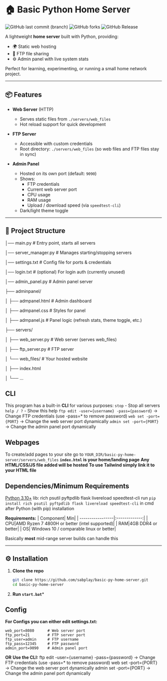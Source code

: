 # 🏠 Basic Python Home Server

![GitHub last commit (branch)](https://img.shields.io/github/last-commit/SabeeirSharrma/Basic-py-home-server/main)
![GitHub forks](https://img.shields.io/github/forks/SabeeirSharrma/Basic-py-home-server)
![GitHub Release](https://img.shields.io/github/v/release/SabeeirSharrma/basic-py-home-server)


A lightweight **home server** built with Python, providing:
- 🌍 Static web hosting  
- 📂 FTP file sharing  
- ⚙️ Admin panel with live system stats  

Perfect for learning, experimenting, or running a small home network project.

---

## 📦 Features

- **Web Server** (HTTP)  
  - Serves static files from `./servers/web_files`  
  - Hot reload support for quick development  

- **FTP Server**  
  - Accessible with custom credentials  
  - Root directory: `./servers/web_files` (so web files and FTP files stay in sync)  

- **Admin Panel**  
  - Hosted on its own port (default: `9090`)  
  - Shows:
    - FTP credentials  
    - Current web server port  
    - CPU usage  
    - RAM usage  
    - Upload / download speed (via `speedtest-cli`)  
  - Dark/light theme toggle  

---

## 📂 Project Structure

│── main.py # Entry point, starts all servers

│── server_manager.py # Manages starting/stopping servers

│── settings.txt # Config file for ports & credentials

│── login.txt # (optional) For login auth (currently unused)

│── admin_panel.py # Admin panel server

├── adminpanel/

│ ├── admpanel.html # Admin dashboard

│ ├── admpanel.css # Styles for panel

│ ├── admpanel.js # Panel logic (refresh stats, theme toggle, etc.)

├── servers/

│ ├── web_server.py # Web server (serves web_files)

│ ├── ftp_server.py # FTP server

│ └── web_files/ # Your hosted website

│ ├── index.html

│ └── ...

## CLI
This program has a built-in **CLI** for various purposes:
  `stop`  - Stop all servers
  `help / ?` - Show this help
  `ftp edit -user={username} -pass={password}`
     → Change FTP credentials (use -pass=* to remove password)
  `web set -port={PORT}`
     → Change the web server port dynamically
  `admin set -port={PORT}`
     → Change the admin panel port dynamically
     
## Webpages
To create/add pages to your site go to `YOUR_DIR/basic-py-home-server/servers/web_files`
**`index.html` is your home/landing page**
**Any HTML/CSS/JS file added will be hosted**
**To use Tailwind simply link it to your HTML file**

## Dependencies/Minimum Requirements
   [Python 3.10+](https://python.org) 
   lib: rich psutil pyftpdlib flask livereload speedtest-cli
   run `pip install rich psutil pyftpdlib flask livereload speedtest-cli` in cmd after Python (with pip) installation

   **Requirements:**
  | Component| Min|
  | -----------------|:-------------:|
  | CPU|AMD Ryzen 7 4800H or better (intel supported)|
  | RAM|4GB DDR4 or better|
  | OS| Windows 10 / comparable linux or better|


  Basically **most** mid-range server builds can handle this
   
---

## ⚙️ Installation

1. **Clone the repo**
   ```bash
   git clone https://github.com/sabplay/basic-py-home-server.git
   cd basic-py-home-server
   ```
2. **Run `start.bat`***

## Config

**For Configs you can either edit settings.txt:**
```
web_port=8080      # Web server port
ftp_port=21        # FTP server port
ftp_user=admin     # FTP username
ftp_pass=12345     # FTP password
admin_port=9090    # Admin panel port
```
**OR**
**Use the CLI:**
  ftp edit -user={username} -pass={password}
     → Change FTP credentials (use -pass=* to remove password)
  web set -port={PORT}
     → Change the web server port dynamically
  admin set -port={PORT}
     → Change the admin panel port dynamically
